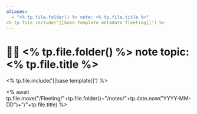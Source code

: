 ```yaml
---
aliases: 
  - "<% tp.file.folder() %> note: <% tp.file.title %>"
<% tp.file.include('[[base template metadata fleeting]]') %>
---
```


# 🕵️‍♂️ <% tp.file.folder() %> note topic: <% tp.file.title %>


<% tp.file.include('[[base template]]') %>


<% await tp.file.move("/Fleeting/"+tp.file.folder()+"/notes/"+tp.date.now("YYYY-MM-DD")+"/"+tp.file.title) %>



